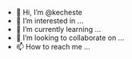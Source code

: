- 👋 Hi, I’m @kecheste
- 👀 I’m interested in ...
- 🌱 I’m currently learning ...
- 💞️ I’m looking to collaborate on ...
- 📫 How to reach me ...

<!---
kecheste/kecheste is a ✨ special ✨ repository because its `README.md` (this file) appears on your GitHub profile.
You can click the Preview link to take a look at your changes.
--->
